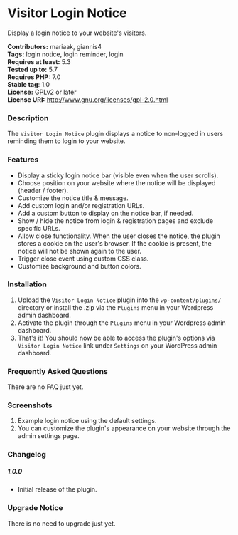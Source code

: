 # Visitor Login Notice
Display a login notice to your website's visitors.

**Contributors:** mariaak, giannis4  
**Tags:** login notice, login reminder, login  
**Requires at least:** 5.3  
**Tested up to:** 5.7  
**Requires PHP:** 7.0  
**Stable tag**: 1.0  
**License:** GPLv2 or later  
**License URI:** http://www.gnu.org/licenses/gpl-2.0.html

### Description

The `Visitor Login Notice` plugin displays a notice to non-logged in users reminding them to login to your website.

### Features

* Display a sticky login notice bar (visible even when the user scrolls).
* Choose position on your website where the notice will be displayed (header / footer).
* Customize the notice title & message.
* Add custom login and/or registration URLs.
* Add a custom button to display on the notice bar, if needed.
* Show / hide the notice from login & registration pages and exclude specific URLs.
* Allow close functionality. When the user closes the notice, the plugin stores a cookie on the user's browser. If the cookie is present, the notice will not be shown again to the user.
* Trigger close event using custom CSS class.
* Customize background and button colors.

### Installation

1. Upload the `Visitor Login Notice` plugin into the `wp-content/plugins/` directory or install the .zip via the `Plugins` menu in your Wordpress admin dashboard.
2. Activate the plugin through the `Plugins` menu in your Wordpress admin dashboard.
3. That's it! You should now be able to access the plugin's options via `Visitor Login Notice` link under `Settings` on your WordPress admin dashboard.

### Frequently Asked Questions

There are no FAQ just yet.

### Screenshots

1. Example login notice using the default settings.
2. You can customize the plugin's appearance on your website through the admin settings page.

### Changelog 

##### 1.0.0
* Initial release of the plugin.

### Upgrade Notice

There is no need to upgrade just yet.
